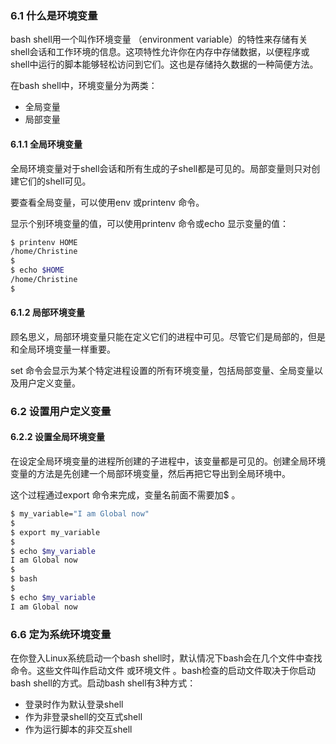 ### 6.1 什么是环境变量

bash shell用一个叫作环境变量 （environment variable）的特性来存储有关shell会话和工作环境的信息。这项特性允许你在内存中存储数据，以便程序或shell中运行的脚本能够轻松访问到它们。这也是存储持久数据的一种简便方法。

在bash shell中，环境变量分为两类：

+ 全局变量
+ 局部变量

#### 6.1.1 全局环境变量

全局环境变量对于shell会话和所有生成的子shell都是可见的。局部变量则只对创建它们的shell可见。

要查看全局变量，可以使用env 或printenv 命令。

显示个别环境变量的值，可以使用printenv 命令或echo 显示变量的值：

```bash
$ printenv HOME
/home/Christine
$
$ echo $HOME
/home/Christine
$
```

#### 6.1.2 局部环境变量

顾名思义，局部环境变量只能在定义它们的进程中可见。尽管它们是局部的，但是和全局环境变量一样重要。

set 命令会显示为某个特定进程设置的所有环境变量，包括局部变量、全局变量以及用户定义变量。

### 6.2 设置用户定义变量

#### 6.2.2 设置全局环境变量

在设定全局环境变量的进程所创建的子进程中，该变量都是可见的。创建全局环境变量的方法是先创建一个局部环境变量，然后再把它导出到全局环境中。

这个过程通过export 命令来完成，变量名前面不需要加$ 。

```bash
$ my_variable="I am Global now"
$
$ export my_variable
$
$ echo $my_variable
I am Global now
$
$ bash
$
$ echo $my_variable
I am Global now
```

### 6.6 定为系统环境变量

在你登入Linux系统启动一个bash shell时，默认情况下bash会在几个文件中查找命令。这些文件叫作启动文件 或环境文件 。bash检查的启动文件取决于你启动bash shell的方式。启动bash shell有3种方式：

+ 登录时作为默认登录shell
+ 作为非登录shell的交互式shell
+ 作为运行脚本的非交互shell

#### 

